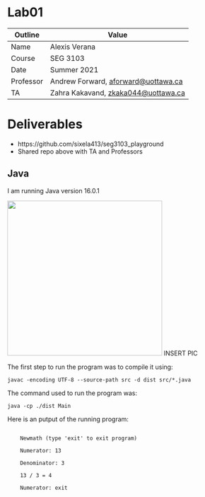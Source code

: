 <h1>Lab01</h1>

| Outline | Value |
| --- | --- |
| Name | Alexis Verana |
| Course | SEG 3103 |
| Date | Summer 2021 |
| Professor | Andrew Forward, aforward@uottawa.ca |
| TA | Zahra Kakavand, zkaka044@uottawa.ca |

<h1>Deliverables</h1>
<ul>
  <li>https://github.com/sixela413/seg3103_playground</li>
  <li>Shared repo above with TA and Professors
</li>
 </ul>
 
<h2>Java</h2>
<p>I am running Java version 16.0.1</p>
<p><img src="/lab01/assets/java_install.jpg" width="350">
INSERT PIC

<br>
<p>The first step to run the program was to compile it using:</p>
<code>javac -encoding UTF-8 --source-path src -d dist src/*.java</code>
<p>The command used to run the program was:</p>
<code>java -cp ./dist Main</code>

<p>Here is an putput of the running program:<p>
  <code>
    Newmath (type 'exit' to exit program)<br>
    Numerator: 13<br>
    Denominator: 3<br>
    13 / 3 = 4<br>
    Numerator: exit
  </code>

  



